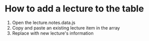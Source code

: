 # How to add a lecture to the table
1. Open the lecture.notes.data.js
2. Copy and paste an existing lecture item in the array
3. Replace with new lecture's information
